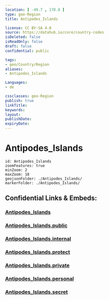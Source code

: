 ```yaml
---
location: [ -49.7 , 178.8 ] 
type: geo-Region
title: Antipodes_Islands

license: CC BY-SA 4.0
source: https://datahub.io/core/country-codes
isDeleted: false
isReadOnly: false
draft: false
confidential: public

tags:
- geo/Country/Region
aliases:
- Antipodes_Islands

Languages:
- de

cssclasses: geo-Region
publish: true
linkTitle: 
keywords: 
layout: 
publishDate: 
expiryDate: 
---
```


# Antipodes_Islands

```leaflet
id: Antipodes_Islands
zoomFeatures: true 
minZoom: 2 
maxZoom: 18
geojsonFolder: ./Antipodes_Islands/
markerFolder: ./Antipodes_Islands/
```


## Confidential Links & Embeds: 

### [Antipodes_Islands](/_Standards/Earth/Continent/Australasia/New_Zealand/Regions~New_Zealand/Antipodes_Islands.md) 

### [Antipodes_Islands.public](/_public/Earth/Continent/Australasia/New_Zealand/Regions~New_Zealand/Antipodes_Islands.public.md) 

### [Antipodes_Islands.internal](/_internal/Earth/Continent/Australasia/New_Zealand/Regions~New_Zealand/Antipodes_Islands.internal.md) 

### [Antipodes_Islands.protect](/_protect/Earth/Continent/Australasia/New_Zealand/Regions~New_Zealand/Antipodes_Islands.protect.md) 

### [Antipodes_Islands.private](/_private/Earth/Continent/Australasia/New_Zealand/Regions~New_Zealand/Antipodes_Islands.private.md) 

### [Antipodes_Islands.personal](/_personal/Earth/Continent/Australasia/New_Zealand/Regions~New_Zealand/Antipodes_Islands.personal.md) 

### [Antipodes_Islands.secret](/_secret/Earth/Continent/Australasia/New_Zealand/Regions~New_Zealand/Antipodes_Islands.secret.md)

